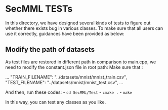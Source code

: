# SecMML TESTs

In this directory, we have designed several kinds of tests to figure out whether there exists bug in various classes.
To make sure that all users can use it correctly, guidances have been provided as below:

## Modify the path of datasets

As test files are restored in different path in comparison to main.cpp, we need to modify the constant.json file in root path:
Make sure that : 

...
"TRAIN_FILENAME": "../datasets/mnist/mnist_train.csv",
"TEST_FILENAME": "../datasets/mnist/mnist_test.csv",
...

And then, run these codes:
    - `cd SecMML/Test`
    - `cmake .`
    - `make`

In this way, you can test any classes as you like.